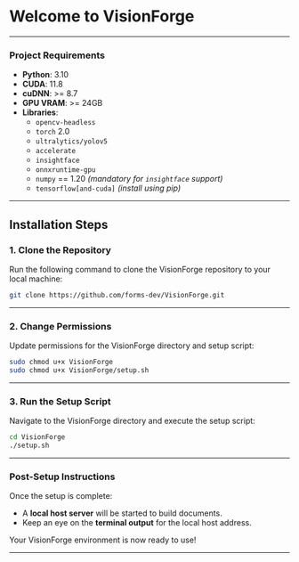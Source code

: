 # Welcome to VisionForge  

---

### **Project Requirements**  
- **Python**: 3.10  
- **CUDA**: 11.8  
- **cuDNN**: >= 8.7  
- **GPU VRAM**: >= 24GB  
- **Libraries**:  
  - `opencv-headless`  
  - `torch` 2.0  
  - `ultralytics/yolov5`  
  - `accelerate`  
  - `insightface`  
  - `onnxruntime-gpu`  
  - `numpy` == 1.20 *(mandatory for `insightface` support)*  
  - `tensorflow[and-cuda]` *(install using pip)*  

---

## **Installation Steps**  

### 1. **Clone the Repository**  
Run the following command to clone the VisionForge repository to your local machine:  
```bash
git clone https://github.com/forms-dev/VisionForge.git
```

---

### 2. **Change Permissions**  
Update permissions for the VisionForge directory and setup script:  
```bash
sudo chmod u+x VisionForge
sudo chmod u+x VisionForge/setup.sh
```

---

### 3. **Run the Setup Script**  
Navigate to the VisionForge directory and execute the setup script:  
```bash
cd VisionForge
./setup.sh
```

---

### **Post-Setup Instructions**  
Once the setup is complete:  
- A **local host server** will be started to build documents.  
- Keep an eye on the **terminal output** for the local host address.  

Your VisionForge environment is now ready to use!  

---  
